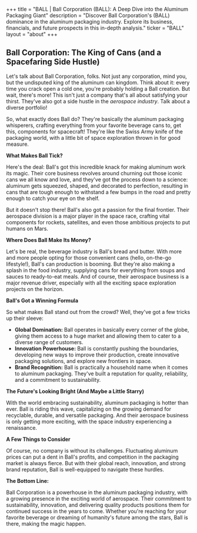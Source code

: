 +++
title = "BALL |  Ball Corporation (BALL): A Deep Dive into the Aluminum Packaging Giant"
description = "Discover Ball Corporation's (BALL) dominance in the aluminum packaging industry. Explore its business, financials, and future prospects in this in-depth analysis."
ticker = "BALL"
layout = "about"
+++

        


##  Ball Corporation: The King of Cans (and a Spacefaring Side Hustle)

Let's talk about Ball Corporation, folks. Not just any corporation, mind you, but the undisputed king of the aluminum can kingdom. Think about it:  every time you crack open a cold one, you're probably holding a Ball creation.  But wait, there's more! This isn't just a company that's all about satisfying your thirst.  They've also got a side hustle in the *aerospace industry*. Talk about a diverse portfolio!

So, what exactly does Ball do? They're basically the aluminum packaging whisperers, crafting everything from your favorite beverage cans to, get this, components for spacecraft! They're like the Swiss Army knife of the packaging world, with a little bit of space exploration thrown in for good measure.

**What Makes Ball Tick?**

Here's the deal: Ball's got this incredible knack for making aluminum work its magic.  Their core business revolves around churning out those iconic cans we all know and love, and they've got the process down to a science:  aluminum gets squeezed, shaped, and decorated to perfection, resulting in cans that are tough enough to withstand a few bumps in the road and pretty enough to catch your eye on the shelf.

But it doesn't stop there! Ball's also got a passion for the final frontier. Their aerospace division is a major player in the space race, crafting vital components for rockets, satellites, and even those ambitious projects to put humans on Mars.

**Where Does Ball Make Its Money?**

Let's be real, the beverage industry is Ball's bread and butter. With more and more people opting for those convenient cans (hello, on-the-go lifestyle!), Ball's can production is booming.  But they're also making a splash in the food industry, supplying cans for everything from soups and sauces to ready-to-eat meals. And of course, their aerospace business is a major revenue driver, especially with all the exciting space exploration projects on the horizon.

**Ball's Got a Winning Formula**

So what makes Ball stand out from the crowd? Well, they've got a few tricks up their sleeve:

* **Global Domination:**  Ball operates in basically every corner of the globe, giving them access to a huge market and allowing them to cater to a diverse range of customers.
* **Innovation Powerhouse:** Ball is constantly pushing the boundaries, developing new ways to improve their production, create innovative packaging solutions, and explore new frontiers in space.
* **Brand Recognition:** Ball is practically a household name when it comes to aluminum packaging.  They've built a reputation for quality, reliability, and a commitment to sustainability.

**The Future's Looking Bright (And Maybe a Little Starry)**

With the world embracing sustainability, aluminum packaging is hotter than ever.  Ball is riding this wave, capitalizing on the growing demand for recyclable, durable, and versatile packaging.  And their aerospace business is only getting more exciting, with the space industry experiencing a renaissance.

**A Few Things to Consider**

Of course, no company is without its challenges.  Fluctuating aluminum prices can put a dent in Ball's profits, and competition in the packaging market is always fierce.  But with their global reach, innovation, and strong brand reputation, Ball is well-equipped to navigate these hurdles.

**The Bottom Line:**

Ball Corporation is a powerhouse in the aluminum packaging industry, with a growing presence in the exciting world of aerospace. Their commitment to sustainability, innovation, and delivering quality products positions them for continued success in the years to come.  Whether you're reaching for your favorite beverage or dreaming of humanity's future among the stars, Ball is there, making the magic happen. 

        